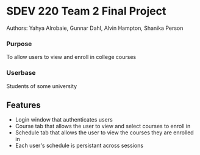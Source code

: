 # SDEV 220 Team 2 Final Project
Authors: Yahya Alrobaie, Gunnar Dahl, Alvin Hampton, Shanika Person

### Purpose 
To allow users to view and enroll in college courses

### Userbase 
Students of some university

## Features
- Login window that authenticates users
- Course tab that allows the user to view and select courses to enroll in
- Schedule tab that allows the user to view the courses they are enrolled in
- Each user's schedule is persistant across sessions

